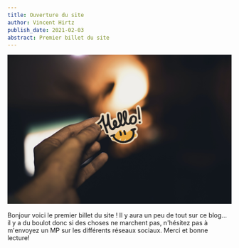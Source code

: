 ```yaml
---
title: Ouverture du site
author: Vincent Hirtz
publish_date: 2021-02-03
abstract: Premier billet du site
---
```


<img src="images/hello.jpg"/>

Bonjour voici le premier billet du site ! Il y aura un peu de tout sur ce blog... il y a du boulot donc si des choses ne marchent pas, n'hésitez pas à m'envoyez un MP sur les différents réseaux sociaux. Merci et bonne lecture!